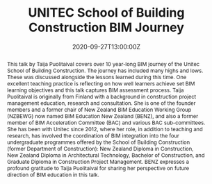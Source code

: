 ---
title: UNITEC School of Building Construction BIM Journey

event: BENZ Talks-UNITEC School of Building Construction BIM Journey
event_url: https://www.youtube.com/watch?v=HYcbw-T8cI8&t=575s

location: Auckland Central
address:
  street: 20 Symonds Street
  city: Auckland
  region: Auckland
  postcode: '1010'
  country: New Zealand

summary: This talk by Taija Puolitaival covers over 10 year-long BIM journey of the Unitec School of Building Construction. The journey has included many highs and lows. These was discussed alongside the lessons learned during this time. One excellent teaching practice is reflecting on how well learners achieve set BIM learning objectives and this talk captures BIM assessment process.
abstract: 'This talk by Taija Puolitaival covers over 10 year-long BIM journey of the Unitec School of Building Construction. The journey has included many highs and lows. These was discussed alongside the lessons learned during this time. One excellent teaching practice is reflecting on how well learners achieve set BIM learning objectives and this talk captures BIM assessment process. Taija Puolitaival is originally from Finland with a background in construction project management education, research and consultation. She is one of the founder members and a former chair of New Zealand BIM Education Working Group (NZBEWG) now named BIM Education New Zealand (BENZ), and also a former member of BIM Acceleration Committee (BAC) and various BAC sub-committees. She has been with Unitec since 2012, where her role, in addition to teaching and research, has involved the coordination of BIM integration into the four undergraduate programmes offered by the School of Building Construction (former Department of Construction): New Zealand Diploma in Construction, New Zealand Diploma in Architectural Technology, Bachelor of Construction, and Graduate Diploma in Construction Project Management. BENZ expresses a profound gratitude to Taija Puolitaival for sharing her perspective on future direction of BIM education in this talk.'

# Talk start and end times.
#   End time can optionally be hidden by prefixing the line with `#`.
date: '2020-09-27T13:00:00Z'
# date_end: '2030-06-01T15:00:00Z'
all_day: false

# Schedule page publish date (NOT talk date).
publishDate: '2020-09-27T00:00:00Z'

authors: []
tags: []

# Is this a featured talk? (true/false)
featured: false

image:
  caption: 'Image credit: [**BENZ**](https://bimeducation.nz/)'
  focal_point: Right

url_code: ''
url_pdf: ''
url_slides: ''
url_video: ''

# Markdown Slides (optional).
#   Associate this talk with Markdown slides.
#   Simply enter your slide deck's filename without extension.
#   E.g. `slides = "example-slides"` references `content/slides/example-slides.md`.
#   Otherwise, set `slides = ""`.
slides:

# Projects (optional).
#   Associate this post with one or more of your projects.
#   Simply enter your project's folder or file name without extension.
#   E.g. `projects = ["internal-project"]` references `content/project/deep-learning/index.md`.
#   Otherwise, set `projects = []`.
projects:
---